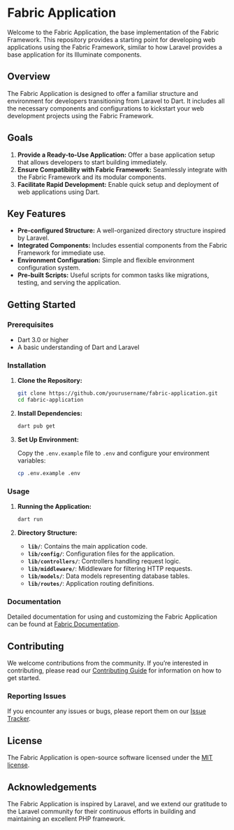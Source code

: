 # Fabric Application

Welcome to the Fabric Application, the base implementation of the Fabric Framework. This repository provides a starting point for developing web applications using the Fabric Framework, similar to how Laravel provides a base application for its Illuminate components.

## Overview

The Fabric Application is designed to offer a familiar structure and environment for developers transitioning from Laravel to Dart. It includes all the necessary components and configurations to kickstart your web development projects using the Fabric Framework.

## Goals

1. **Provide a Ready-to-Use Application:** Offer a base application setup that allows developers to start building immediately.
2. **Ensure Compatibility with Fabric Framework:** Seamlessly integrate with the Fabric Framework and its modular components.
3. **Facilitate Rapid Development:** Enable quick setup and deployment of web applications using Dart.

## Key Features

- **Pre-configured Structure:** A well-organized directory structure inspired by Laravel.
- **Integrated Components:** Includes essential components from the Fabric Framework for immediate use.
- **Environment Configuration:** Simple and flexible environment configuration system.
- **Pre-built Scripts:** Useful scripts for common tasks like migrations, testing, and serving the application.

## Getting Started

### Prerequisites

- Dart 3.0 or higher
- A basic understanding of Dart and Laravel

### Installation

1. **Clone the Repository:**

    ```bash
    git clone https://github.com/yourusername/fabric-application.git
    cd fabric-application
    ```

2. **Install Dependencies:**

    ```bash
    dart pub get
    ```

3. **Set Up Environment:**

    Copy the `.env.example` file to `.env` and configure your environment variables:

    ```bash
    cp .env.example .env
    ```

### Usage

1. **Running the Application:**

    ```bash
    dart run
    ```

2. **Directory Structure:**

    - **`lib/`**: Contains the main application code.
    - **`lib/config/`**: Configuration files for the application.
    - **`lib/controllers/`**: Controllers handling request logic.
    - **`lib/middleware/`**: Middleware for filtering HTTP requests.
    - **`lib/models/`**: Data models representing database tables.
    - **`lib/routes/`**: Application routing definitions.

### Documentation

Detailed documentation for using and customizing the Fabric Application can be found at [Fabric Documentation](https://yourdocumentationlink.com).

## Contributing

We welcome contributions from the community. If you’re interested in contributing, please read our [Contributing Guide](CONTRIBUTING.md) for information on how to get started.

### Reporting Issues

If you encounter any issues or bugs, please report them on our [Issue Tracker](https://github.com/yourusername/fabric-application/issues).

## License

The Fabric Application is open-source software licensed under the [MIT license](LICENSE).

## Acknowledgements

The Fabric Application is inspired by Laravel, and we extend our gratitude to the Laravel community for their continuous efforts in building and maintaining an excellent PHP framework.



